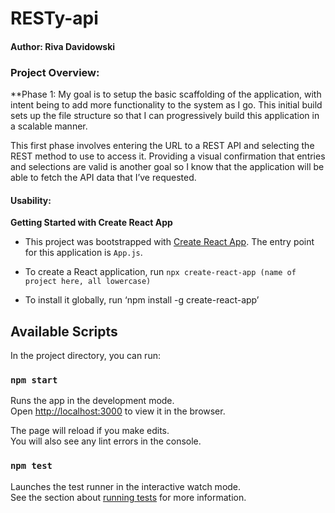 # RESTy-api

#### Author: Riva Davidowski

### Project Overview:

**Phase 1: My goal is to setup the basic scaffolding of the application, with intent being to add more functionality to the system as I go. This initial build sets up the file structure so that I can progressively build this application in a scalable manner.

This first phase involves entering the URL to a REST API and selecting the REST method to use to access it. Providing a visual confirmation that  entries and selections are valid is another goal so I know that the application will be able to fetch the API data that I’ve requested.

#### Usability: 

**Getting Started with Create React App**

- This project was bootstrapped with [Create React App](https://github.com/facebook/create-react-app). The entry point for this application is `App.js`.

- To create a React application, run `npx create-react-app (name of project here, all lowercase)`
- To install it globally, run ‘npm install -g create-react-app’

## Available Scripts

In the project directory, you can run:

### `npm start`

Runs the app in the development mode.\
Open [http://localhost:3000](http://localhost:3000) to view it in the browser.

The page will reload if you make edits.\
You will also see any lint errors in the console.

### `npm test`

Launches the test runner in the interactive watch mode.\
See the section about [running tests](https://facebook.github.io/create-react-app/docs/running-tests) for more information.

